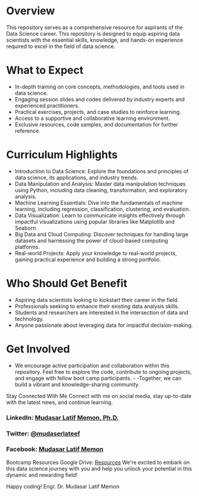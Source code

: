 # Overview
This repository serves as a comprehensive resource for aspirants of the Data Science career. 
This repository is designed to equip aspiring data scientists with the essential skills, knowledge, and hands-on experience required to excel in the field of data science.

# What to Expect
- In-depth training on core concepts, methodologies, and tools used in data science.
- Engaging session slides and codes delivered by industry experts and experienced practitioners.
- Practical exercises, projects, and case studies to reinforce learning.
- Access to a supportive and collaborative learning environment.
- Exclusive resources, code samples, and documentation for further reference.

# Curriculum Highlights
- Introduction to Data Science: Explore the foundations and principles of data science, its applications, and industry trends.
- Data Manipulation and Analysis: Master data manipulation techniques using Python, including data cleaning, transformation, and exploratory analysis.
- Machine Learning Essentials: Dive into the fundamentals of machine learning, including regression, classification, clustering, and evaluation.
- Data Visualization: Learn to communicate insights effectively through impactful visualizations using popular libraries like Matplotlib and Seaborn.
- Big Data and Cloud Computing: Discover techniques for handling large datasets and harnessing the power of cloud-based computing platforms.
- Real-world Projects: Apply your knowledge to real-world projects, gaining practical experience and building a strong portfolio.

# Who Should Get Benefit
- Aspiring data scientists looking to kickstart their career in the field.
- Professionals seeking to enhance their existing data analysis skills.
- Students and researchers are interested in the intersection of data and technology.
- Anyone passionate about leveraging data for impactful decision-making.

# Get Involved
- We encourage active participation and collaboration within this repository. Feel free to explore the code, contribute to ongoing projects, and engage with fellow boot camp participants. - -Together, we can build a vibrant and knowledge-sharing community.

Stay Connected With Me
Connect with me on social media, stay up-to-date with the latest news, and continue learning.

### LinkedIn: [Mudasar Latif Memon, Ph.D.](https://www.linkedin.com/in/mudasar-latif-memon-ph-d-18957b12/)
### Twitter: [@mudaserlateef](https://twitter.com/mudaserlateef) 
### Facebook: [Mudasar Latif Memon](https://web.facebook.com/mudaserlateef)

Bootcamp Resources
Google Drive: [Resources](https://www.mlmemon.com/14-data-science)
We're excited to embark on this data science journey with you and help you unlock your potential in this dynamic and rewarding field!

Happy coding!
Engr. Dr. Mudasar Latif Memon
